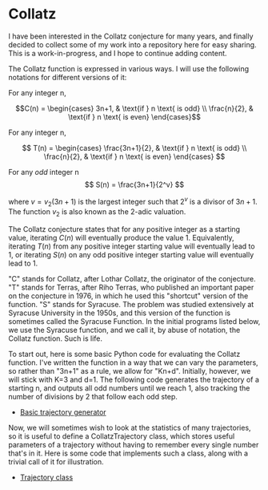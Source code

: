 # Collatz
I have been interested in the Collatz conjecture for many years, and finally decided to collect some of my work into a repository here for easy sharing. This is a work-in-progress, and I hope to continue adding content.

The Collatz function is expressed in various ways. I will use the following notations for different versions of it:

For any integer n,

$$C(n) =
\begin{cases} 
    3n+1, & \text{if } n \text{ is odd} \\ 
    \frac{n}{2}, & \text{if } n \text{ is even} 
\end{cases}$$

For any integer n,

$$
T(n) =
\begin{cases} 
    \frac{3n+1}{2}, & \text{if } n \text{ is odd} \\ 
    \frac{n}{2}, & \text{if } n \text{ is even} 
\end{cases}
$$

For any *odd* integer n
$$
S(n) = \frac{3n+1}{2^v}
$$

where $v=v_2(3n+1)$ is the largest integer such that $2^v$ is a divisor of $3n+1$. The function $v_2$ is also known as the 2-adic valuation.

The Collatz conjecture states that for any positive integer as a starting value, iterating $C(n)$ will eventually produce the value $1$. Equivalently, iterating $T(n)$ from any positive integer starting value will eventually lead to $1$, or iterating $S(n)$ on any odd positive integer starting value will eventually lead to $1$.

"C" stands for Collatz, after Lothar Collatz, the originator of the conjecture. "T" stands for Terras, after Riho Terras, who published an important paper on the conjecture in 1976, in which he used this "shortcut" version of the function. "S" stands for Syracuse. The problem was studied extensively at Syracuse University in the 1950s, and this version of the function is sometimes called the Syracuse Function. In the initial programs listed below, we use the Syracuse function, and we call it, by abuse of notation, the Collatz function. Such is life.

To start out, here is some basic Python code for evaluating the Collatz function. I've written the function in a way that we can vary the parameters, so rather than "3n+1" as a rule, we allow for "Kn+d". Initially, however, we will stick with K=3 and d=1. The following code generates the trajectory of a starting n, and outputs all odd numbers until we reach 1, also tracking the number of divisions by 2 that follow each odd step.

* [Basic trajectory generator](/scripts/Basic_trajectory_generator.py)

Now, we will sometimes wish to look at the statistics of many trajectories, so it is useful to define a CollatzTrajectory class, which stores useful parameters of a trajectory without having to remember every single number that's in it. Here is some code that implements such a class, along with a trivial call of it for illustration.

* [Trajectory class](/scripts/Trajectory_class.py)
